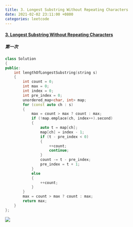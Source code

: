 ```yaml
---
title: 3. Longest Substring Without Repeating Characters
date: 2021-02-02 23:11:00 +0800
categories: leetcode
---
```

#### [3. Longest Substring Without Repeating Characters](https://leetcode.com/problems/longest-substring-without-repeating-characters/)
##### 第一次
```c++
class Solution
{
public:
    int lengthOfLongestSubstring(string s)
    {
        int count = 0;
        int max = 0;
        int index = 0;
        int pre_index = 0;
        unordered_map<char, int> map;
        for (const auto ch : s)
        {
            max = count > max ? count : max;
            if (!map.emplace(ch, index++).second)
            {
                auto t = map[ch];
                map[ch] = index - 1;
                if (t - pre_index < 0)
                {
                    ++count;
                    continue;
                }
                count -= t - pre_index;
                pre_index = t + 1;
            }
            else
            {
                ++count;
            }
        }
        max = count > max ? count : max;
        return max;
    }
};
```
![](https://image.cinte.cc/2021/02/02/b303f008647ee.png)
